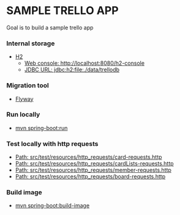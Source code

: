 # SAMPLE TRELLO APP

Goal is to build a sample trello app

### Internal storage
* [H2]()
    * [Web console: http://localhost:8080/h2-console]()
    * [JDBC URL: jdbc:h2:file:./data/trellodb]()

### Migration tool
* [Flyway]()

### Run locally
* [mvn spring-boot:run]()

### Test locally with http requests
* [Path: src/test/resources/http_requests/card-requests.http]()
* [Path: src/test/resources/http_requests/cardLists-requests.http]()
* [Path: src/test/resources/http_requests/member-requests.http]()
* [Path: src/test/resources/http_requests/board-requests.http]()

### Build image
* [mvn spring-boot:build-image]()
